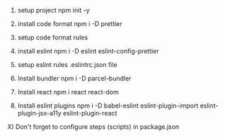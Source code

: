 
1) setup project
npm init -y

2) install code format 
npm i -D prettier

3) setup code format rules

4) install eslint
npm i -D eslint eslint-config-prettier

5) setup eslint rules .eslintrc.json file

6) Install bundler
npm i -D parcel-bundler

7) Install react
npm i react react-dom

8) Install eslint plugins
npm i -D babel-eslint eslint-plugin-import eslint-plugin-jsx-a11y eslint-plugin-react 

X) Don't forget to configure steps (scripts) in package.json
